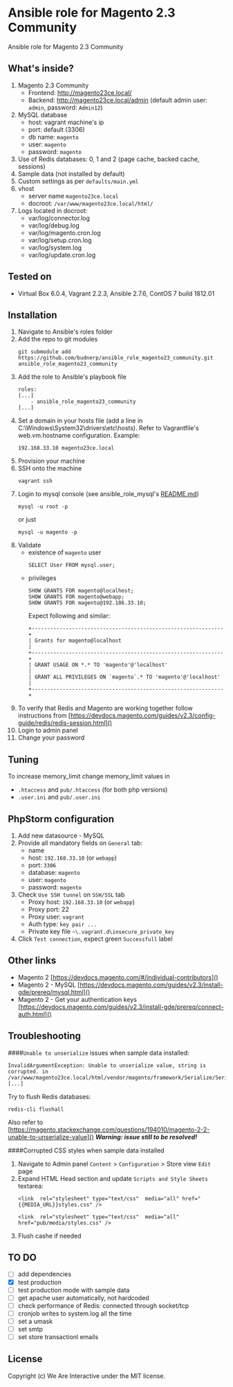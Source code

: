 # Ansible role for Magento 2.3 Community
Ansible role for Magento 2.3 Community

## What's inside?
1. Magento 2.3 Community
    - Frontend: http://magento23ce.local/
    - Backend: http://magento23ce.local/admin (default admin user: `admin`, password: `Admin12`)
2. MySQL database
    - host: vagrant machine's ip
    - port: default (3306)
    - db name: `magento`
    - user: `magento`
    - password: `magento`
3. Use of Redis databases: 0, 1 and 2 (page cache, backed cache, sessions)
4. Sample data (not installed by default)
5. Custom settings as per `defaults/main.yml`
6. vhost
    - server name `magento23ce.local`
    - docroot: `/var/www/magento23ce.local/html/`
5. Logs located in docroot:
    - var/log/connector.log
    - var/log/debug.log
    - var/log/magento.cron.log
    - var/log/setup.cron.log
    - var/log/system.log
    - var/log/update.cron.log
   
## Tested on
- Virtual Box 6.0.4, Vagrant 2.2.3, Ansible 2.7.6, ContOS 7 build 1812.01

## Installation
1. Navigate to Ansible's roles folder
2. Add the repo to git modules
    ```
    git submodule add https://github.com/budnerp/ansible_role_magento23_community.git ansible_role_magento23_community
    ```
3. Add the role to Ansible's playbook file
    ```    
    roles:
    [...]
        - ansible_role_magento23_community
    [...]
    ```
4. Set a domain in your hosts file (add a line in C:\Windows\System32\drivers\etc\hosts). Refer to Vagrantfile's web.vm.hostname configuration. Example:
    ```
    192.168.33.10 magento23ce.local
    ```
5. Provision your machine
6. SSH onto the machine
    ```
    vagrant ssh
    ```
7. Login to mysql console (see ansible_role_mysql's [README.md](https://github.com/budnerp/ansible_role_mysql/blob/master/README.md))
    ```
    mysql -u root -p
    ```
    or just
    ```
    mysql -u magento -p 
    ```
8. Validate
    - existence of `magento` user
        ```
        SELECT User FROM mysql.user;
        ```
    - privileges
        ```
        SHOW GRANTS FOR magento@localhost;
        SHOW GRANTS FOR magento@webapp;
        SHOW GRANTS FOR magento@192.186.33.10;
        ```
        Expect following and similar:
        ```
        +--------------------------------------------------------------+
        | Grants for magento@localhost                                 |
        +--------------------------------------------------------------+
        | GRANT USAGE ON *.* TO 'magento'@'localhost'                  |
        | GRANT ALL PRIVILEGES ON `magento`.* TO 'magento'@'localhost' |
        +--------------------------------------------------------------+
        ```
9. To verify that Redis and Magento are working together follow instructions from 
[https://devdocs.magento.com/guides/v2.3/config-guide/redis/redis-session.html]()
10. Login to admin panel
11. Change your password 

## Tuning
To increase memory_limit change memory_limit values in 
- `.htaccess` and `pub/.htaccess` (for both php versions)
- `.user.ini` and `pub/.user.ini` 

## PhpStorm configuration
1. Add new datasource - MySQL
2. Provide all mandatory fields on `General` tab:
    - name
    - host: `192.168.33.10` (or `webapp`)
    - port: `3306`
    - database: `magento`
    - user: `magento`
    - password: `magento`
3. Check `Use SSH tunnel` on `SSH/SSL` tab
    - Proxy host: `192.168.33.10` (or `webapp`)
    - Proxy port: 22
    - Proxy user: `vagrant`
    - Auth type: `key pair ...`
    - Private key file `~\.vagrant.d\insecure_private_key`
4. Click `Test connection`, expect green `Successfull` label
   
## Other links
- Magento 2 [https://devdocs.magento.com/#/individual-contributors]()
- Magento 2 - MySQL [https://devdocs.magento.com/guides/v2.3/install-gde/prereq/mysql.html]()
- Magento 2 - Get your authentication keys [https://devdocs.magento.com/guides/v2.3/install-gde/prereq/connect-auth.html]()

## Troubleshooting
####`Unable to unserialize` issues when sample data installed:
```
InvalidArgumentException: Unable to unserialize value, string is corrupted. in /var/www/magento23ce.local/html/vendor/magento/framework/Serialize/Serializer/Serialize.php:38 [...]
```
Try to flush Redis databases:
```
redis-cli flushall
```
Also refer to [https://magento.stackexchange.com/questions/194010/magento-2-2-unable-to-unserialize-value]()
***Warning: issue still to be resolved!***

####Corrupted CSS styles when sample data installed
1. Navigate to Admin panel `Content` > `Configuration` > Store view `Edit` page
2. Expand HTML Head section and update `Scripts and Style Sheets` textarea:
    ```
    <link  rel="stylesheet" type="text/css"  media="all" href="{{MEDIA_URL}}styles.css" />
    ```
    ```
    <link  rel="stylesheet" type="text/css"  media="all" href="pub/media/styles.css" />
    ```
3. Flush cashe if needed

## TO DO
-[ ] add dependencies 
-[x] test production
-[ ] test production mode with sample data
-[ ] get apache user automatically, not hardcoded
-[ ] check performance of Redis: connected through socket/tcp 
-[ ] cronjob writes to system.log all the time 
-[ ] set a umask
-[ ] set smtp
-[ ] set store transactionl emails

## License
Copyright (c) We Are Interactive under the MIT license.